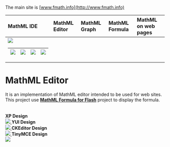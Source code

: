 The main site is [www.fmath.info](http://www.fmath.info)

| **MathML IDE** | **MathML Editor** | **MathML Graph** | **MathML Formula** | **MathML on web pages** |
|:---------------|:------------------|:-----------------|:-------------------|:------------------------|
|<a href='http://code.google.com/p/mathml-web-ide/'><img src='http://www.learn-math.info/mathml/ide_2.png' border='0'><table><thead><th><a href='http://code.google.com/p/mathmleditor/'><img src='http://www.learn-math.info/mathml/editor_2.png' border='0'></th><th><a href='http://code.google.com/p/mathmlgraph/'><img src='http://www.learn-math.info/mathml/graph_2.png' border='0'></th><th><a href='http://code.google.com/p/mathmlformula/'><img src='http://www.learn-math.info/mathml/formula_2.jpg' border='0'></th><th><a href='http://code.google.com/p/mathmlonweb/'><img src='http://www.learn-math.info/mathml/onweb_2.png' border='0'></th></thead><tbody></tbody></table>


<h1>MathML Editor</h1>
It is an implementation of MathML editor intended to be used  for web sites. This project use <a href='http://code.google.com/p/mathmlformula/'><b>MathML Formula for Flash</b></a> project to display the formula.<br>
<br>
<br>
<b>XP Design</b><br>
<a href='http://www.fmath.info/editor/'>
<img src='http://www.fmath.info/img/LookXP.jpg' border='0' />
</a>
<b>YUI Design</b><br>
<a href='http://www.fmath.info/editor/'>
<img src='http://www.fmath.info/img/LookYUI.jpg' border='0' />
</a>
<b>CKEditor Design</b><br>
<a href='http://www.fmath.info/editor/'>
<img src='http://www.fmath.info/img/LookCKE.jpg' border='0' />
</a>
<b>TinyMCE Design</b><br>
<a href='http://www.fmath.info/editor/'>
<img src='http://www.fmath.info/img/LookTinyMCE.jpg' border='0' />
</a>
